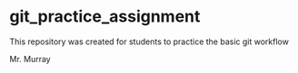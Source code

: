 # git_practice_assignment

This repository was created for students to practice the basic git workflow

Mr. Murray
